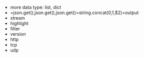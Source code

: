 - more data type: list, dict
- =json.get(),json.get(),json.get()=string.concat($0,$1,$2)=output
- stream
- highlight
- filter
- version
- http
- tcp
- udp